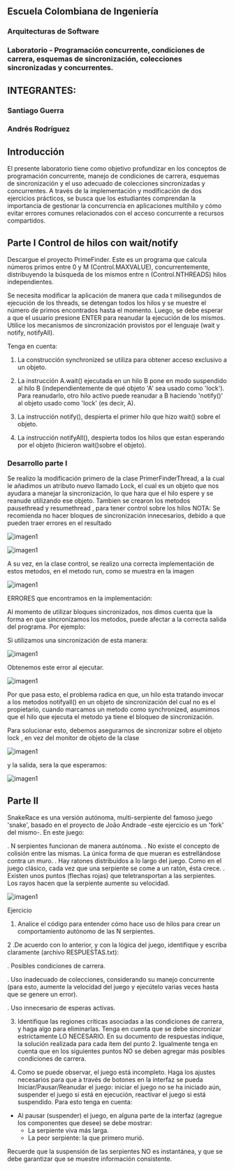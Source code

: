 ## Escuela Colombiana de Ingeniería
### Arquitecturas de Software

### Laboratorio - Programación concurrente, condiciones de carrera, esquemas de sincronización, colecciones sincronizadas y concurrentes.
## INTEGRANTES:
### Santiago Guerra
### Andrés Rodríguez

## Introducción 

El presente laboratorio tiene como objetivo profundizar en los conceptos de programación concurrente, manejo de condiciones de carrera, esquemas de sincronización y el uso adecuado de colecciones sincronizadas y concurrentes. 
A través de la implementación y modificación de dos ejercicios prácticos, 
se busca que los estudiantes comprendan la importancia de gestionar la concurrencia en aplicaciones multihilo y cómo evitar errores comunes relacionados con el acceso concurrente a recursos compartidos.

## Parte I Control de hilos con wait/notify

Descargue el proyecto PrimeFinder. Este es un programa que calcula números primos entre 0 y M (Control.MAXVALUE), concurrentemente, distribuyendo la búsqueda de los mismos entre n (Control.NTHREADS) hilos independientes.

Se necesita modificar la aplicación de manera que cada t milisegundos de ejecución de los threads,
se detengan todos los hilos y se muestre el número de primos encontrados hasta el momento. Luego,
se debe esperar a que el usuario presione ENTER para reanudar la ejecución de los mismos. Utilice los mecanismos de sincronización provistos por el lenguaje (wait y notify, notifyAll).

Tenga en cuenta:

1. La construcción synchronized se utiliza para obtener acceso exclusivo a un objeto.

2. La instrucción A.wait() ejecutada en un hilo B pone en modo suspendido al hilo B (independientemente de qué objeto 'A' sea usado como 'lock'). Para reanudarlo, otro hilo activo puede reanudar a B haciendo 'notify()' al objeto usado como 'lock' (es decir, A).

3. La instrucción notify(), despierta el primer hilo que hizo wait() sobre el objeto.

4. La instrucción notifyAll(), despierta todos los hilos que estan esperando por el objeto (hicieron wait()sobre el objeto).

### Desarrollo parte I
Se realizo la modificación primero de la clase PrimerFinderThread, a la cual le añadimos un atributo nuevo llamado Lock, el cual es un objeto que nos ayudara a manejar la sincronización, lo que hara que el hilo espere y se reanude utilizando ese objeto.
Tambien se crearon los metodos pausethread y resumethread , para tener control sobre los hilos
NOTA: Se recomienda no hacer bloques de sincronización innecesarios, debido a que pueden traer errores en el resultado

![imagen1](img/1.png)

![imagen1](img/2.png)

A su vez, en la clase control, se realizo una correcta implementación de estos metodos, en el metodo run, como se muestra en la imagen

![imagen1](img/3.png)

ERRORES que encontramos en la implementación:

Al momento de utilizar bloques sincronizados, nos dimos cuenta que la forma en que sincronizamos los metodos, puede afectar a la correcta salida del programa. Por ejemplo:

Si utilizamos una sincronización de esta manera: 

![imagen1](img/4.png)

Obtenemos este error al ejecutar.

![imagen1](img/5.png)

Por que pasa esto, el problema radica en que, un hilo esta tratando invocar a los metodos notifyall() en un objeto de sincronización del cual no es el propietario, cuando marcamos un metodo como synchronized, asumimos que el hilo que ejecuta el metodo ya tiene el bloqueo de sincronización.

Para solucionar esto, debemos asegurarnos de sincronizar sobre el objeto lock , en vez del monitor de objeto de la clase 

![imagen1](img/2.png)

y la salida, sera la que esperamos:

![imagen1](img/6.png)

## Parte II

SnakeRace es una versión autónoma, multi-serpiente del famoso juego 'snake', basado en el proyecto de João Andrade -este ejercicio es un 'fork' del mismo-. En este juego:

. N serpientes funcionan de manera autónoma.
. No existe el concepto de colisión entre las mismas. La única forma de que mueran es estrellándose contra un muro.
. Hay ratones distribuídos a lo largo del juego. Como en el juego clásico, cada vez que una serpiente se come a un ratón, ésta crece.
. Existen unos puntos (flechas rojas) que teletransportan a las serpientes.
Los rayos hacen que la serpiente aumente su velocidad.

![imagen1](img/sshot.png)

Ejercicio

1. Analice el código para entender cómo hace uso de hilos para crear un comportamiento autónomo de las N serpientes.

2 .De acuerdo con lo anterior, y con la lógica del juego, identifique y escriba claramente (archivo RESPUESTAS.txt):

. Posibles condiciones de carrera.

. Uso inadecuado de colecciones, considerando su manejo concurrente (para esto, aumente la velocidad del juego y ejecútelo varias veces hasta que se genere un error).

. Uso innecesario de esperas activas.

3. Identifique las regiones críticas asociadas a las condiciones de carrera, y haga algo para eliminarlas. Tenga en cuenta que se debe sincronizar estríctamente LO NECESARIO. En su documento de respuestas indique, la solución realizada para cada ítem del punto 2. Igualmente tenga en cuenta que en los siguientes puntos NO se deben agregar más posibles condiciones de carrera.

4. Como se puede observar, el juego está incompleto. Haga los ajustes necesarios para que a través de botones en la interfaz se pueda Iniciar/Pausar/Reanudar el juego: iniciar el juego no se ha iniciado aún, suspender el juego si está en ejecución, reactivar el juego si está suspendido. Para esto tenga en cuenta:

* Al pausar (suspender) el juego, en alguna parte de la interfaz (agregue los componentes que desee) se debe mostrar:
  - La serpiente viva más larga.
  - La peor serpiente: la que primero murió.

Recuerde que la suspensión de las serpientes NO es instantánea, y que se debe garantizar que se muestre información consistente.



